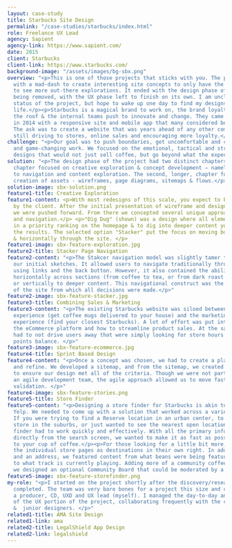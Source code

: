 ```yaml
---
layout: case-study
title: Starbucks Site Design
permalink: "/case-studies/starbucks/index.html"
role: Freelance UX Lead
agency: Sapient
agency-link: https://www.sapient.com/
date: 2015
client: Starbucks
client-link: https://www.starbucks.com/
background-image: "/assets/images/bg-sbx.png"
overview: "<p>This is one of those projects that sticks with you. The project began
  with a mad-dash to create interesting site concepts to only have the client pushing
  to see more out-there explorations. It ended with the design phase of the project
  being removed, with the UX phase left to finish on its own. I am unclear as to the
  status of the project, but hope to wake up one day to find my designs brought to
  life.</p><p>Starbucks is a magical brand to work on, the brand loyalty is through
  the roof & the internal teams push to innovate and change. They came to Sapient
  in 2014 with a responsive site and mobile app that many considered best in class.
  The ask was to create a website that was years ahead of any other competitor while
  still driving to stores, online sales and encouraging more loyalty.</p>"
challenge: "<p>Our goal was to push boundaries, get uncomfortable and create thoughtful
  and game-changing work. We focused on the emotional, tactical and strategic to create
  designs that would not just sell coffee, but go beyond what the expected was.</p>"
solution: "<p>The design phase of the project had two distinct chapters. The first
  chapter focused on creative exploration & concept development – namely, unique approaches
  to navigation and content exploration. The second, longer, chapter focused on the
  creation of assets - wireframes, page diagrams, sitemaps & flows.</p>"
solution-image: sbx-solution.png
feature1-title: Creative Exploration
feature1-content: <p>With most redesigns of this scale, you expect to be pushed back
  by the client. After the initial presentation of wireframe and design explorations,
  we were pushed forward. From there we concepted several unique approaches to content
  and navigation.</p> <p>"Dig Dug" (shown) was a design where all elements were shown
  in a priority ranking on the homepage & to dig into deeper content you filtered
  the results. The selected option "Stacker" put the focus on moving both vertically
  & horizontally through the site. </p>
feature1-image: sbx-feature-exploration.jpg
feature2-title: Stacker Page Navigation
feature2-content: "<p>The Stakcer navigation model was slightly tamer than some of
  our initial sketches. It allowed users to navigate traditionally through a site
  using links and the back button. However, it also contained the ability to navigate
  horizontally across sections (from coffee to tea, or from dark roast to light roast)
  or vertically to deeper content. This navigational construct was the key concept
  of the site from which all decisions were made.</p>"
feature2-image: sbx-feature-stacker.jpg
feature3-title: Combining Sales & Marketing
feature3-content: "<p>The existing Starbucks website was siloed between the eCommerce
  experience (get coffee mugs delivered to your house) and the marketing/in-store
  experience (find your closest Starbucks). A lot of effort was put into understanding
  the eCommerce platform and how to streamline product sales. At the same time, we
  had to not drive users away that were simply looking for store hours or their rewards
  points balance. </p>"
feature3-image: sbx-feature-ecommerce.jpg
feature4-title: Sprint Based Design
feature4-content: "<p>Once a concept was chosen, we had to create a plan to implement
  and refine. We developed a sitemap, and from the sitemap, we created user stories
  to ensure our design met all of the criteria. Though we were not partnered with
  an agile development team, the agile approach allowed us to move fast and have built-in
  validation. </p>"
feature4-image: sbx-feature-stories.png
feature5-title: Store Finder
feature5-content: "<p>Designing a store finder for Starbucks is akin to designing
  Yelp. We needed to come up with a solution that worked across a variety of cases.
  If you were trying to find a Reserve location in an urban center, to a drive-through
  store in the suburbs, or just wanted to see the nearest open location, the store
  finder had to work quickly and effectively. With all the primary information available
  directly from the search screen, we wanted to make it as fast as possible to get
  to your cup of coffee.</p><p>For those looking for a little bit more, we treated
  the individual store pages as destinations in their own right. In addition to hours
  and an address, we featured content from what beans were being featured this month
  to what track is currently playing. Adding more of a community coffee shop vibe,
  we designed an optional Community Board that could be moderated by a store manager.</p>"
feature5-image: sbx-feature-storefinder.png
my-role: "<p>I started on the project shortly after the discovery/research phase had
  completed. The team was very bare bones for a project this size and consisted of
  a producer, CD, UXD and UX lead (myself). I managed the day-to-day and presentations
  of the UX portion of the project, collaborating frequently with the creative team
  &  junior designers. </p>"
related1-title: AMA Site Design
related1-link: ama
related2-title: LegalShield App Design
related2-link: legalshield
---
```

